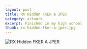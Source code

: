 ```yaml
---
layout: post
title: RX Hidden FKER a JPER
category: artwork
excerpt: Finished in my high school
thumb: rx-hidden-fker-a-jper.jpg
---
```


<p><img src="{{ site.file }}/work/rx-hidden-fker-a-jper.jpg" alt="RX Hidden FKER A JPER"></p>
